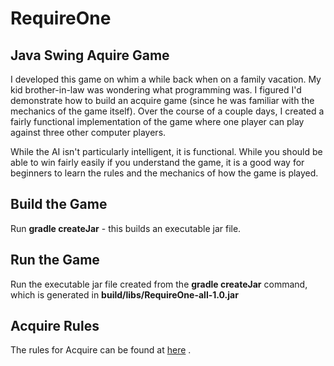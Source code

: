# RequireOne

## Java Swing Aquire Game

I developed this game on whim a while back when on a family vacation.  My kid brother-in-law
was wondering what programming was.  I figured I'd demonstrate how to build an acquire game 
(since he was familiar with the mechanics of the game itself).  Over the course of a couple 
days, I created a fairly functional implementation of the game where one player can play against
three other computer players.

While the AI isn't particularly intelligent, it is functional.  While you should be able to win
fairly easily if you understand the game, it is a good way for beginners to learn the rules and
the mechanics of how the game is played.

## Build the Game
Run **gradle createJar** - this builds an executable jar file.

## Run the Game
Run the executable jar file created from the **gradle createJar**  command, which is generated in
**build/libs/RequireOne-all-1.0.jar**


## Acquire Rules
The rules for Acquire can be found at [here](https://en.wikipedia.org/wiki/Acquire "Acquire Rules") .

